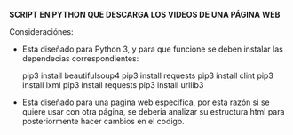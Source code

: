 **SCRIPT EN PYTHON QUE DESCARGA LOS VIDEOS DE UNA PÁGINA WEB**

Consideraciónes:
- Esta diseñado para Python 3, y para que funcione se deben instalar las dependecias correspondientes:

    pip3 install beautifulsoup4
    pip3 install requests
    pip3 install clint
    pip3 install lxml
    pip3 install requests
    pip3 install urllib3

- Esta diseñado para una pagina web especifica, por esta razón si se quiere usar con otra página, se deberia analizar su estructura html para posteriormente hacer cambios en el codigo.

